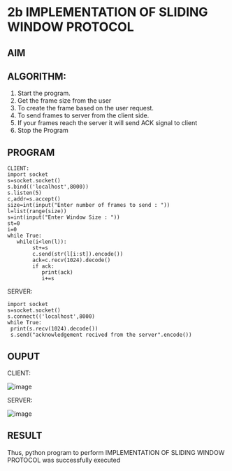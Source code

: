 # 2b IMPLEMENTATION OF SLIDING WINDOW PROTOCOL
## AIM
## ALGORITHM:
1. Start the program.
2. Get the frame size from the user
3. To create the frame based on the user request.
4. To send frames to server from the client side.
5. If your frames reach the server it will send ACK signal to client
6. Stop the Program
## PROGRAM
```
CLIENT:
import socket
s=socket.socket()
s.bind(('localhost',8000))
s.listen(5)
c,addr=s.accept()
size=int(input("Enter number of frames to send : "))
l=list(range(size))
s=int(input("Enter Window Size : "))
st=0
i=0
while True:
   while(i<len(l)):
        st+=s
        c.send(str(l[i:st]).encode())
        ack=c.recv(1024).decode()
        if ack:
           print(ack)
           i+=s
```
SERVER:
```
import socket
s=socket.socket()
s.connect(('localhost',8000)
while True: 
 print(s.recv(1024).decode())
 s.send("acknowledgement recived from the server".encode())
```
## OUPUT
CLIENT:

![image](https://github.com/HARISHA2006/2b_SLIDING_WINDOW_PROTOCOL/assets/148843830/9b57338c-6411-47ea-9e8a-5d9527a051b8)

SERVER:

![image](https://github.com/HARISHA2006/2b_SLIDING_WINDOW_PROTOCOL/assets/148843830/435329b0-86b2-4121-bb44-e472aea59fc0)

## RESULT
Thus, python program to perform IMPLEMENTATION OF SLIDING WINDOW PROTOCOL was successfully executed
